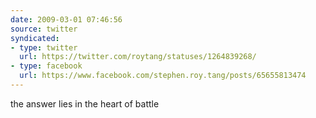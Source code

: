 ```yaml
---
date: 2009-03-01 07:46:56
source: twitter
syndicated:
- type: twitter
  url: https://twitter.com/roytang/statuses/1264839268/
- type: facebook
  url: https://www.facebook.com/stephen.roy.tang/posts/65655813474
---
```


the answer lies in the heart of battle